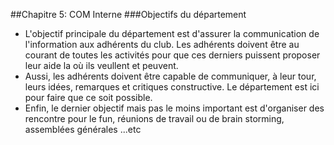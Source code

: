 ##Chapitre 5: COM Interne
###Objectifs du département 

- L'objectif principale du département est d'assurer la communication de l'information aux adhérents du club.
Les adhérents doivent être au courant de toutes les activités pour que ces derniers puissent proposer leur aide la où ils veullent et peuvent.
- Aussi, les adhérents doivent être capable de communiquer, à leur tour, leurs idées, remarques et critiques constructive. Le département est ici pour faire que ce soit possible.
- Enfin, le dernier objectif mais pas le moins important est d'organiser des rencontre pour le fun, réunions de travail ou de brain storming, assemblées générales ...etc
